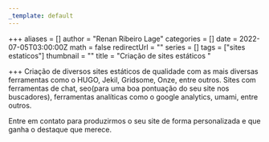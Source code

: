 ```yaml
---
_template: default
---
```



+++
aliases = []
author = "Renan Ribeiro Lage"
categories = []
date = 2022-07-05T03:00:00Z
math = false
redirectUrl = ""
series = []
tags = ["sites estaticos"]
thumbnail = ""
title = "Criação de sites estáticos "

+++
Criação de diversos sites estáticos de qualidade com as mais diversas ferramentas como o HUGO, Jekil, Gridsome, Onze, entre outros. Sites com ferramentas de chat, seo(para uma boa pontuação do seu site nos buscadores), ferramentas analíticas como o google analytics, umami, entre outros.

Entre em contato para produzirmos o seu site de forma personalizada e que ganha o destaque que merece. 
